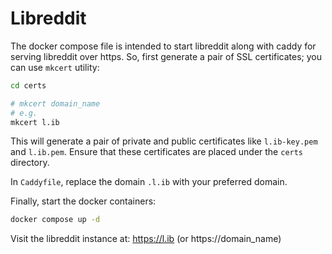 # Libreddit

The docker compose file is intended to start libreddit along with caddy for
serving libreddit over https. So, first generate a pair of SSL certificates; you can use `mkcert`
utility:

```sh
cd certs

# mkcert domain_name
# e.g.
mkcert l.ib
```

This will generate a pair of private and public certificates like `l.ib-key.pem`
and `l.ib.pem`. Ensure that these certificates are placed under the `certs`
directory.

In `Caddyfile`, replace the domain `.l.ib` with your preferred domain.

Finally, start the docker containers:
```sh
docker compose up -d
```

Visit the libreddit instance at: https://l.ib (or https://domain_name)
